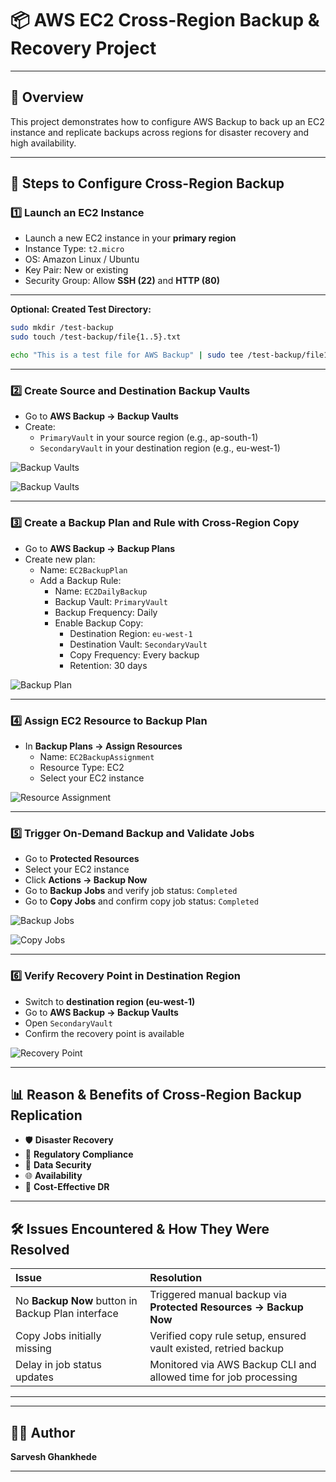 
# 📦 AWS EC2 Cross-Region Backup & Recovery Project

---

## 📑 Overview

This project demonstrates how to configure AWS Backup to back up an EC2 instance and replicate backups across regions for disaster recovery and high availability.

---

## 📖 Steps to Configure Cross-Region Backup

### 1️⃣ Launch an EC2 Instance

- Launch a new EC2 instance in your **primary region**
- Instance Type: `t2.micro`
- OS: Amazon Linux / Ubuntu
- Key Pair: New or existing
- Security Group: Allow **SSH (22)** and **HTTP (80)**
---

**Optional: Created Test Directory:**
```bash
sudo mkdir /test-backup
sudo touch /test-backup/file{1..5}.txt

echo "This is a test file for AWS Backup" | sudo tee /test-backup/file1.txt

```
---

### 2️⃣ Create Source and Destination Backup Vaults

- Go to **AWS Backup → Backup Vaults**
- Create:
  - `PrimaryVault` in your source region (e.g., ap-south-1)
  - `SecondaryVault` in your destination region (e.g., eu-west-1)

![Backup Vaults](screenshots/vaults.png)

![Backup Vaults](screenshots/vault2.png)

---

### 3️⃣ Create a Backup Plan and Rule with Cross-Region Copy

- Go to **AWS Backup → Backup Plans**
- Create new plan:
  - Name: `EC2BackupPlan`
  - Add a Backup Rule:
    - Name: `EC2DailyBackup`
    - Backup Vault: `PrimaryVault`
    - Backup Frequency: Daily
    - Enable Backup Copy:
      - Destination Region: `eu-west-1`
      - Destination Vault: `SecondaryVault`
      - Copy Frequency: Every backup
      - Retention: 30 days

![Backup Plan](screenshots/backup-plan.png)

---

### 4️⃣ Assign EC2 Resource to Backup Plan

- In **Backup Plans → Assign Resources**
  - Name: `EC2BackupAssignment`
  - Resource Type: EC2
  - Select your EC2 instance

![Resource Assignment](screenshots/resource-assignment.png)

---

### 5️⃣ Trigger On-Demand Backup and Validate Jobs

- Go to **Protected Resources**
- Select your EC2 instance
- Click **Actions → Backup Now**
- Go to **Backup Jobs** and verify job status: `Completed`
- Go to **Copy Jobs** and confirm copy job status: `Completed`

![Backup Jobs](screenshots/backup-jobs.png)

![Copy Jobs](screenshots/copy-jobs.png)

---

### 6️⃣ Verify Recovery Point in Destination Region

- Switch to **destination region (eu-west-1)**
- Go to **AWS Backup → Backup Vaults**
- Open `SecondaryVault`
- Confirm the recovery point is available

![Recovery Point](screenshots/recovery-point.png)

---

## 📊 Reason & Benefits of Cross-Region Backup Replication

- 🛡️ **Disaster Recovery**
- 📜 **Regulatory Compliance**
- 🔐 **Data Security**
- 🌐 **Availability**
- 💸 **Cost-Effective DR**

---

## 🛠️ Issues Encountered & How They Were Resolved

| Issue | Resolution |
|:--|:--|
| No **Backup Now** button in Backup Plan interface | Triggered manual backup via **Protected Resources → Backup Now** |
| Copy Jobs initially missing | Verified copy rule setup, ensured vault existed, retried backup |
| Delay in job status updates | Monitored via AWS Backup CLI and allowed time for job processing |

---

---

## 👨‍💻 Author

**Sarvesh Ghankhede**

---
